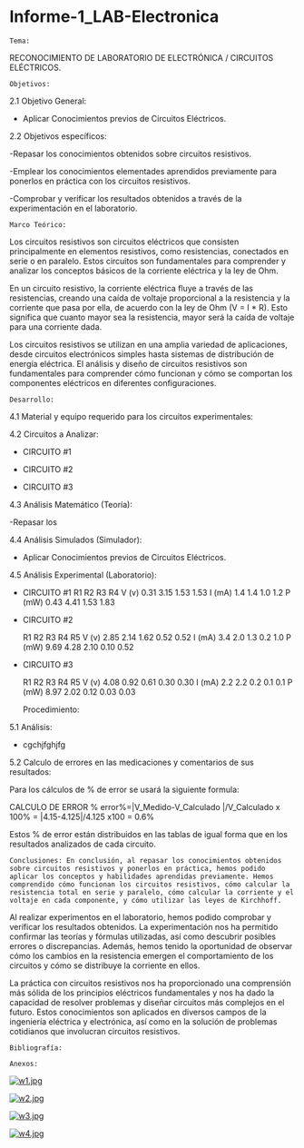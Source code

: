 # Informe-1_LAB-Electronica

	Tema:
RECONOCIMIENTO DE LABORATORIO DE ELECTRÓNICA / CIRCUITOS ELÉCTRICOS.

	Objetivos:

2.1 Objetivo General:

- Aplicar Conocimientos previos de Circuitos Eléctricos.

2.2 Objetivos específicos:

-Repasar los conocimientos obtenidos sobre circuitos resistivos.

-Emplear los conocimientos elementades aprendidos previamente para ponerlos en práctica con los circuitos resistivos.

-Comprobar y verificar los resultados obtenidos a través de la experimentación en el laboratorio.

	Marco Teórico:

Los circuitos resistivos son circuitos eléctricos que consisten principalmente en elementos resistivos, como resistencias, conectados en serie o en paralelo. Estos circuitos son fundamentales para comprender y analizar los conceptos básicos de la corriente eléctrica y la ley de Ohm.

En un circuito resistivo, la corriente eléctrica fluye a través de las resistencias, creando una caída de voltaje proporcional a la resistencia y la corriente que pasa por ella, de acuerdo con la ley de Ohm (V = I * R). Esto significa que cuanto mayor sea la resistencia, mayor será la caída de voltaje para una corriente dada.

Los circuitos resistivos se utilizan en una amplia variedad de aplicaciones, desde circuitos electrónicos simples hasta sistemas de distribución de energía eléctrica. El análisis y diseño de circuitos resistivos son fundamentales para comprender cómo funcionan y cómo se comportan los componentes eléctricos en diferentes configuraciones.




	Desarrollo:

4.1 Material y equipo requerido para los circuitos experimentales:

 

4.2 Circuitos a Analizar:

- CIRCUITO #1
 
- CIRCUITO #2

 

- CIRCUITO #3

 

4.3 Análisis Matemático (Teoría):

-Repasar los

4.4 Análisis Simulados (Simulador):

- Aplicar Conocimientos previos de Circuitos Eléctricos.

4.5 Análisis Experimental (Laboratorio):

- CIRCUITO #1
 	R1	R2	R3	R4
V (v)	0.31	3.15	1.53	1.53
I (mA)	1.4	1.4	1.0	1.2
P (mW)	0.43	4.41	1.53	1.83






- CIRCUITO #2

 	R1	R2	R3	R4	R5
V (v)	2.85	2.14	1.62	0.52	0.52
I (mA)	3.4	2.0	1.3	0.2	1.0
P (mW)	9.69	4.28	2.10	0.10	0.52






- CIRCUITO #3

 	R1	R2	R3	R4	R5
V (v)	4.08	0.92	0.61	0.30	0.30
I (mA)	2.2	2.2	0.2	0.1	0.1
P (mW)	8.97	2.02	0.12	0.03	0.03



	Procedimiento:

5.1 Análisis:

- cgchjfghjfg

5.2 Calculo de errores en las medicaciones y comentarios de sus resultados:

Para los cálculos de % de error se usará la siguiente formula:

CALCULO DE ERROR %
error%=|V_Medido-V_Calculado |/V_Calculado  x 100%   =   |4.15-4.125|/4.125 x100  =  0.6%

Estos % de error están distribuidos en las tablas de igual forma que en los resultados analizados de cada circuito.




	Conclusiones: En conclusión, al repasar los conocimientos obtenidos sobre circuitos resistivos y ponerlos en práctica, hemos podido aplicar los conceptos y habilidades aprendidas previamente. Hemos comprendido cómo funcionan los circuitos resistivos, cómo calcular la resistencia total en serie y paralelo, cómo calcular la corriente y el voltaje en cada componente, y cómo utilizar las leyes de Kirchhoff.

Al realizar experimentos en el laboratorio, hemos podido comprobar y verificar los resultados obtenidos. La experimentación nos ha permitido confirmar las teorías y fórmulas utilizadas, así como descubrir posibles errores o discrepancias. Además, hemos tenido la oportunidad de observar cómo los cambios en la resistencia emergen el comportamiento de los circuitos y cómo se distribuye la corriente en ellos.

La práctica con circuitos resistivos nos ha proporcionado una comprensión más sólida de los principios eléctricos fundamentales y nos ha dado la capacidad de resolver problemas y diseñar circuitos más complejos en el futuro. Estos conocimientos son aplicados en diversos campos de la ingeniería eléctrica y electrónica, así como en la solución de problemas cotidianos que involucran circuitos resistivos.

	Bibliografía:

	Anexos:

[![w1.jpg](https://i.postimg.cc/DzBtzT57/w1.jpg)](https://postimg.cc/wtRWWnSr)

[![w2.jpg](https://i.postimg.cc/z3ZQQXDF/w2.jpg)](https://postimg.cc/p5CkhvFm)

[![w3.jpg](https://i.postimg.cc/90qS1q2f/w3.jpg)](https://postimg.cc/wRg0jM7K)

[![w4.jpg](https://i.postimg.cc/V6hpjW3T/w4.jpg)](https://postimg.cc/TLrtxg2q)


